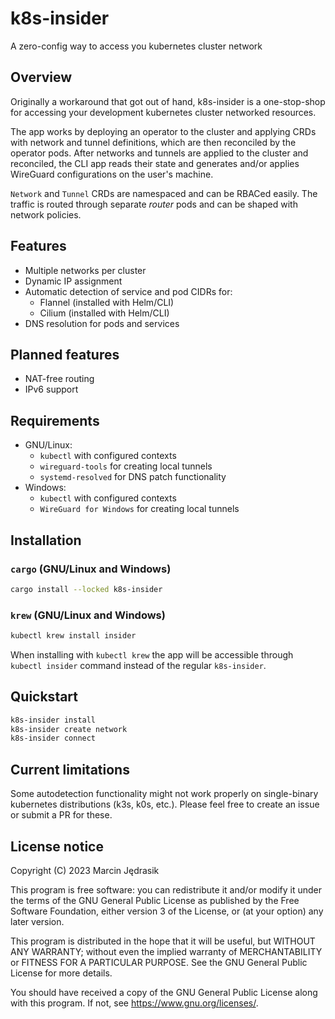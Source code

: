 # k8s-insider
A zero-config way to access you kubernetes cluster network

## Overview
Originally a workaround that got out of hand, k8s-insider is a one-stop-shop for accessing your development kubernetes cluster networked resources.

The app works by deploying an operator to the cluster and applying CRDs with network and tunnel definitions, which are then reconciled by the operator pods. After networks and tunnels are applied to the cluster and reconciled, the CLI app reads their state and generates and/or applies WireGuard configurations on the user's machine.

`Network` and `Tunnel` CRDs are namespaced and can be RBACed easily. The traffic is routed through separate _router_ pods and can be shaped with network policies.

## Features
 - Multiple networks per cluster
 - Dynamic IP assignment
 - Automatic detection of service and pod CIDRs for:
   - Flannel (installed with Helm/CLI)
   - Cilium (installed with Helm/CLI)
 - DNS resolution for pods and services

## Planned features
 - NAT-free routing
 - IPv6 support

## Requirements
 - GNU/Linux:
   - `kubectl` with configured contexts
   - `wireguard-tools` for creating local tunnels
   - `systemd-resolved` for DNS patch functionality
 - Windows:
   - `kubectl` with configured contexts
   - `WireGuard for Windows` for creating local tunnels

## Installation
### `cargo` (GNU/Linux and Windows)
```bash
cargo install --locked k8s-insider
```

### `krew` (GNU/Linux and Windows)
```bash
kubectl krew install insider
```

When installing with `kubectl krew` the app will be accessible through `kubectl insider` command instead of the regular `k8s-insider`.

## Quickstart
```bash
k8s-insider install
k8s-insider create network
k8s-insider connect
```

## Current limitations
Some autodetection functionality might not work properly on single-binary kubernetes distributions (k3s, k0s, etc.). Please feel free to create an issue or submit a PR for these.

## License notice
Copyright (C) 2023 Marcin Jędrasik

This program is free software: you can redistribute it and/or modify it under the terms of the GNU General Public License as published by the Free Software Foundation, either version 3 of the License, or (at your option) any later version.

This program is distributed in the hope that it will be useful, but WITHOUT ANY WARRANTY; without even the implied warranty of MERCHANTABILITY or FITNESS FOR A PARTICULAR PURPOSE. See the GNU General Public License for more details.

You should have received a copy of the GNU General Public License along with this program. If not, see <https://www.gnu.org/licenses/>. 
